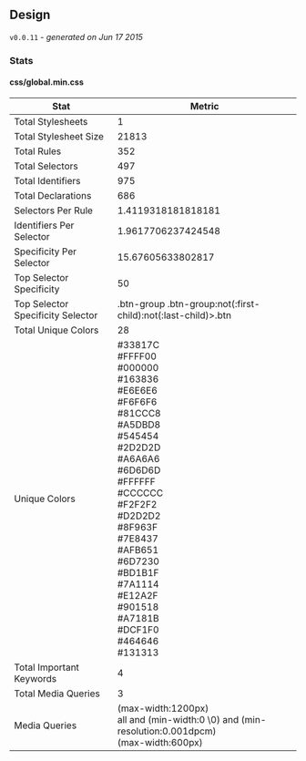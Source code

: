 ## Design
`v0.0.11` - *generated on Jun 17 2015*
### Stats
#### css/global.min.css
|Stat|Metric|
|---|---|
|Total Stylesheets|1|
|Total Stylesheet Size|21813|
|Total Rules|352|
|Total Selectors|497|
|Total Identifiers|975|
|Total Declarations|686|
|Selectors Per Rule|1.4119318181818181|
|Identifiers Per Selector|1.9617706237424548|
|Specificity Per Selector|15.67605633802817|
|Top Selector Specificity|50|
|Top Selector Specificity Selector|.btn-group .btn-group:not(:first-child):not(:last-child)>.btn|
|Total Unique Colors|28|
|Unique Colors|#33817C<br/>#FFFF00<br/>#000000<br/>#163836<br/>#E6E6E6<br/>#F6F6F6<br/>#81CCC8<br/>#A5DBD8<br/>#545454<br/>#2D2D2D<br/>#A6A6A6<br/>#6D6D6D<br/>#FFFFFF<br/>#CCCCCC<br/>#F2F2F2<br/>#D2D2D2<br/>#8F963F<br/>#7E8437<br/>#AFB651<br/>#6D7230<br/>#BD1B1F<br/>#7A1114<br/>#E12A2F<br/>#901518<br/>#A7181B<br/>#DCF1F0<br/>#464646<br/>#131313|
|Total Important Keywords|4|
|Total Media Queries|3|
|Media Queries|(max-width:1200px)<br/>all and (min-width:0 \0) and (min-resolution:0.001dpcm)<br/>(max-width:600px)|